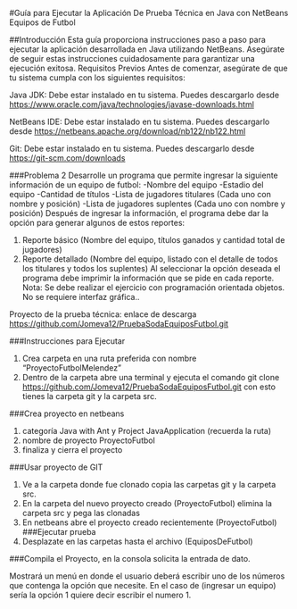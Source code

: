 #Guía para Ejecutar la Aplicación De Prueba Técnica en Java con NetBeans 
Equipos de Futbol


##Introducción
Esta guía proporciona instrucciones paso a paso para ejecutar la aplicación desarrollada en Java utilizando NetBeans. Asegúrate de seguir estas instrucciones cuidadosamente para garantizar una ejecución exitosa.
Requisitos Previos
Antes de comenzar, asegúrate de que tu sistema cumpla con los siguientes requisitos:

Java JDK: Debe estar instalado en tu sistema. Puedes descargarlo desde https://www.oracle.com/java/technologies/javase-downloads.html

NetBeans IDE: Debe estar instalado en tu sistema. Puedes descargarlo desde https://netbeans.apache.org/download/nb122/nb122.html

Git: Debe estar instalado en tu sistema. Puedes descargarlo desde
https://git-scm.com/downloads

###Problema 2
Desarrolle un programa que permite ingresar la siguiente información de un equipo de futbol:
-Nombre del equipo
-Estadio del equipo
-Cantidad de títulos
-Lista de jugadores titulares (Cada uno con nombre y posición)
-Lista de jugadores suplentes (Cada uno con nombre y posición)
Después de ingresar la información, el programa debe dar la opción para generar algunos de estos reportes:
1. Reporte básico (Nombre del equipo, títulos ganados y cantidad total de jugadores)
2. Reporte detallado (Nombre del equipo, listado con el detalle de todos los titulares y todos los suplentes)
Al seleccionar la opción deseada el programa debe imprimir la información que se pide en cada reporte.
Nota: Se debe realizar el ejercicio con programación orientada objetos.
No se requiere interfaz gráfica..

Proyecto de la prueba técnica: enlace de descarga
 https://github.com/Jomeva12/PruebaSodaEquiposFutbol.git

###Instrucciones para Ejecutar
1.	Crea carpeta en una ruta preferida con nombre “ProyectoFutbolMelendez”
2.	Dentro de la carpeta abre una terminal y ejecuta el comando
 git clone  https://github.com/Jomeva12/PruebaSodaEquiposFutbol.git
con esto tienes la carpeta git y la carpeta src.

###Crea proyecto en netbeans 
1.	categoría Java with Ant y Project JavaApplication (recuerda la ruta)
2.	nombre de proyecto ProyectoFutbol
3.	finaliza y cierra el proyecto

###Usar proyecto de GIT
1.	Ve a la carpeta donde fue clonado copia las carpetas git y la carpeta src.
2.	En la carpeta del nuevo proyecto creado (ProyectoFutbol) elimina la carpeta src y pega las clonadas
3.	En netbeans abre el proyecto creado recientemente (ProyectoFutbol)
###Ejecutar prueba
1.	Desplazate en las carpetas hasta el archivo (EquiposDeFutbol)
 

###Compila el Proyecto, en la consola solicita la entrada de dato.


	
Mostrará un menú en donde el usuario deberá escribir uno de los números que contenga la opción que necesite.
En el caso de (ingresar un equipo) sería la opción 1 quiere decir escribir el numero 1.
